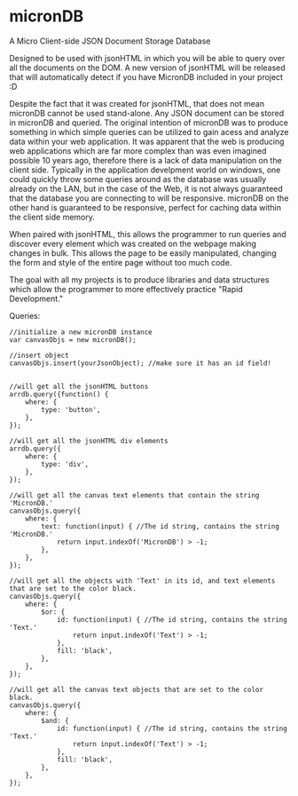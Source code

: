 micronDB
========

A Micro Client-side JSON Document Storage Database

Designed to be used with jsonHTML in which you will be able to query over all the documents on the DOM. A new version of jsonHTML will be released that will automatically detect if you have MicronDB included
in your project :D

Despite the fact that it was created for jsonHTML, that does not mean micronDB cannot be used stand-alone. Any JSON document can be stored in micronDB and queried. 
The original intention of micronDB was to produce something in which simple queries can be utilized to gain acess and analyze data within your web application. It
was apparent that the web is producing web applications which are far more complex than was even imagined possible 10 years ago, therefore there is a lack of data
manipulation on the client side. Typically in the application develpment world on windows, one could quickly throw some queries around as the database was usually
already on the LAN, but in the case of the Web, it is not always guaranteed that the database you are connecting to will be responsive. micronDB on the other hand
is guaranteed to be responsive, perfect for caching data within the client side memory.

When paired with jsonHTML, this allows the programmer to run queries and discover every element which was created on the webpage making changes in bulk. This allows
the page to be easily manipulated, changing the form and style of the entire page without too much code.

The goal with all my projects is to produce libraries and data structures which allow the programmer to more effectively practice "Rapid Development."

Queries: 
```
//initialize a new micronDB instance
var canvasObjs = new micronDB();

//insert object
canvasObjs.insert(yourJsonObject); //make sure it has an id field!


//will get all the jsonHTML buttons
arrdb.query({function() {
    where: {
        type: 'button',
    },
});

//will get all the jsonHTML div elements
arrdb.query({
    where: {
        type: 'div',
    },
});

//will get all the canvas text elements that contain the string 'MicronDB.'
canvasObjs.query({
    where: {
        text: function(input) { //The id string, contains the string 'MicronDB.'
            return input.indexOf('MicronDB') > -1;
        },
    },
});

//will get all the objects with 'Text' in its id, and text elements that are set to the color black.
canvasObjs.query({
    where: {
        $or: {
            id: function(input) { //The id string, contains the string 'Text.'
                return input.indexOf('Text') > -1;
            },
            fill: 'black',
        },
    },
});

//will get all the canvas text objects that are set to the color black.
canvasObjs.query({
    where: {
        $and: {
            id: function(input) { //The id string, contains the string 'Text.'
                return input.indexOf('Text') > -1;
            },
            fill: 'black',
        },
    },
});
```
